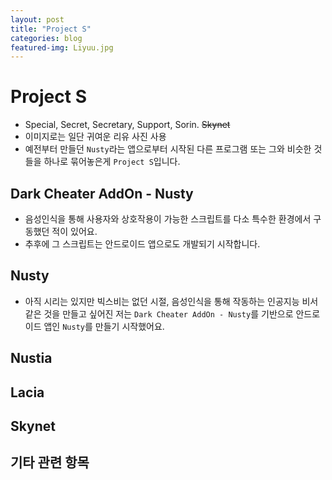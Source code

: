 ```yaml
---
layout: post
title: "Project S"
categories: blog
featured-img: Liyuu.jpg
---
```


# Project S
* Special, Secret, Secretary, Support, Sorin. <s>Skynet</s>
* 이미지로는 일단 귀여운 리유 사진 사용
* 예전부터 만들던 `Nusty`라는 앱으로부터 시작된 다른 프로그램 또는 그와 비슷한 것들을 하나로 묶어놓은게 `Project S`입니다.

## Dark Cheater AddOn - Nusty
* 음성인식을 통해 사용자와 상호작용이 가능한 스크립트를 다소 특수한 환경에서 구동했던 적이 있어요.
* 추후에 그 스크립트는 안드로이드 앱으로도 개발되기 시작합니다.

## Nusty
* 아직 시리는 있지만 빅스비는 없던 시절, 음성인식을 통해 작동하는 인공지능 비서 같은 것을 만들고 싶어진 저는 `Dark Cheater AddOn - Nusty`를 기반으로 안드로이드 앱인 `Nusty`를 만들기 시작했어요.

## Nustia

## Lacia

## Skynet

## 기타 관련 항목
